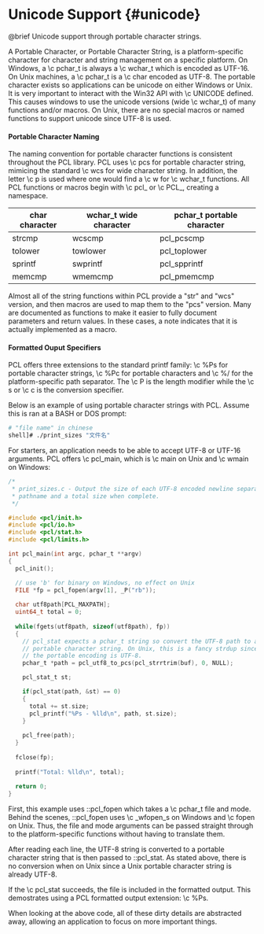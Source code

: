# Unicode Support {#unicode}
@brief Unicode support through portable character strings.

A Portable Character, or Portable Character String, is a platform-specific character for character
and string management on a specific platform. On Windows, a \c pchar_t is always a \c wchar_t 
which is encoded as UTF-16. On Unix machines, a \c pchar_t is a \c char encoded as UTF-8. The 
portable character exists so applications can be unicode on either Windows or Unix. It is very
important to interact with the Win32 API with \c UNICODE defined. This causes windows to use
the unicode versions (wide \c wchar_t) of many functions and/or macros. On Unix, there are no
special macros or named functions to support unicode since UTF-8 is used. 

#### Portable Character Naming
The naming convention for portable character functions is consistent throughout the PCL library.
PCL uses \c pcs for portable character string, mimicing the standard \c wcs for wide character
string. In addition, the letter \c p is used where one would find a \c w for \c wchar_t
functions. All PCL functions or macros begin with \c pcl_ or \c PCL_, creating a namespace.

char character | wchar_t wide character | pchar_t portable character
----------- |------------|-------------
strcmp |  wcscmp | pcl_pcscmp
tolower | towlower | pcl_toplower
sprintf | swprintf | pcl_spprintf
memcmp | wmemcmp | pcl_pmemcmp

Almost all of the string functions within PCL provide a "str" and "wcs" version, and then macros
are used to map them to the "pcs" version. Many are documented as functions to make it easier
to fully document parameters and return values. In these cases, a note indicates that it is
actually implemented as a macro.

#### Formatted Ouput Specifiers
PCL offers three extensions to the standard printf family: \c \%Ps for portable character strings, 
\c \%Pc for portable characters and \c %/ for the platform-specific path separator. 
The \c P is the length modifier while the \c s or \c c is the conversion specifier.

Below is an example of using portable character strings with PCL. Assume 
this is ran at a BASH or DOS prompt:
```bash
# "file name" in chinese
shell]# ./print_sizes "文件名"
```
For starters, an application needs to be able to accept UTF-8 or UTF-16 arguments. PCL offers 
\c pcl_main, which is \c main on Unix and \c wmain on Windows:
```c
/*
 * print_sizes.c - Output the size of each UTF-8 encoded newline separated 
 * pathname and a total size when complete.
 */

#include <pcl/init.h>
#include <pcl/io.h>
#include <pcl/stat.h>
#include <pcl/limits.h>

int pcl_main(int argc, pchar_t **argv)
{
  pcl_init();

  // use 'b' for binary on Windows, no effect on Unix
  FILE *fp = pcl_fopen(argv[1], _P("rb")); 
  
  char utf8path[PCL_MAXPATH]; 
  uint64_t total = 0;
  
  while(fgets(utf8path, sizeof(utf8path), fp))
  {
  	// pcl_stat expects a pchar_t string so convert the UTF-8 path to a 
  	// portable character string. On Unix, this is a fancy strdup since 
  	// the portable encoding is UTF-8.
    pchar_t *path = pcl_utf8_to_pcs(pcl_strrtrim(buf), 0, NULL);

    pcl_stat_t st;

    if(pcl_stat(path, &st) == 0)
    {
      total += st.size;
      pcl_printf("%Ps - %lld\n", path, st.size);
    }
    
    pcl_free(path);
  }
  
  fclose(fp);
  
  printf("Total: %lld\n", total);
  
  return 0;
}
```
First, this example uses ::pcl_fopen which takes a \c pchar_t file and mode. Behind the
scenes, ::pcl_fopen uses \c _wfopen_s on Windows and \c fopen on Unix. Thus, the file and 
mode arguments can be passed straight through to the platform-specific functions without having
to translate them.

After reading each line, the UTF-8 string is converted to a portable character string that is then
passed to ::pcl_stat. As stated above, there is no conversion when on Unix since a Unix portable
character string is already UTF-8. 

If the \c pcl_stat succeeds, the file is included in the formatted output. This demostrates 
using a PCL formatted output extension: \c \%Ps.

When looking at the above code, all of these dirty details are abstracted away, allowing an 
application to focus on more important things.


